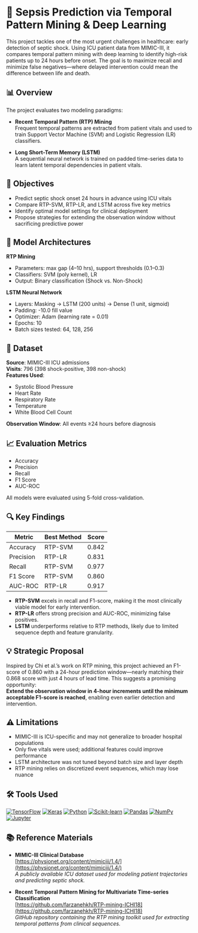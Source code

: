 # 🧬 Sepsis Prediction via Temporal Pattern Mining & Deep Learning

This project tackles one of the most urgent challenges in healthcare: early detection of septic shock. Using ICU patient data from MIMIC-III, it compares temporal pattern mining with deep learning to identify high-risk patients up to 24 hours before onset. The goal is to maximize recall and minimize false negatives—where delayed intervention could mean the difference between life and death.

## 📊 Overview

The project evaluates two modeling paradigms:

- **Recent Temporal Pattern (RTP) Mining**  
  Frequent temporal patterns are extracted from patient vitals and used to train Support Vector Machine (SVM) and Logistic Regression (LR) classifiers.

- **Long Short-Term Memory (LSTM)**  
  A sequential neural network is trained on padded time-series data to learn latent temporal dependencies in patient vitals.

## 🎯 Objectives

- Predict septic shock onset 24 hours in advance using ICU vitals  
- Compare RTP-SVM, RTP-LR, and LSTM across five key metrics  
- Identify optimal model settings for clinical deployment  
- Propose strategies for extending the observation window without sacrificing predictive power

## 🧠 Model Architectures

**RTP Mining**
- Parameters: max gap (4–10 hrs), support thresholds (0.1–0.3)  
- Classifiers: SVM (poly kernel), LR  
- Output: Binary classification (Shock vs. Non-Shock)

**LSTM Neural Network**
- Layers: Masking → LSTM (200 units) → Dense (1 unit, sigmoid)  
- Padding: -10.0 fill value  
- Optimizer: Adam (learning rate = 0.01)  
- Epochs: 10  
- Batch sizes tested: 64, 128, 256

## 📁 Dataset

**Source**: MIMIC-III ICU admissions  
**Visits**: 796 (398 shock-positive, 398 non-shock)  
**Features Used**:
- Systolic Blood Pressure  
- Heart Rate  
- Respiratory Rate  
- Temperature  
- White Blood Cell Count  

**Observation Window**: All events ≥24 hours before diagnosis

## 📈 Evaluation Metrics

- Accuracy  
- Precision  
- Recall  
- F1 Score  
- AUC-ROC  

All models were evaluated using 5-fold cross-validation.

## 🔍 Key Findings

| Metric       | Best Method | Score |
|--------------|-------------|-------|
| Accuracy     | RTP-SVM     | 0.842 |
| Precision    | RTP-LR      | 0.831 |
| Recall       | RTP-SVM     | 0.977 |
| F1 Score     | RTP-SVM     | 0.860 |
| AUC-ROC      | RTP-LR      | 0.917 |

- **RTP-SVM** excels in recall and F1-score, making it the most clinically viable model for early intervention.  
- **RTP-LR** offers strong precision and AUC-ROC, minimizing false positives.  
- **LSTM** underperforms relative to RTP methods, likely due to limited sequence depth and feature granularity.

## 💡 Strategic Proposal

Inspired by Chi et al.’s work on RTP mining, this project achieved an F1-score of 0.860 with a 24-hour prediction window—nearly matching their 0.868 score with just 4 hours of lead time. This suggests a promising opportunity:  
**Extend the observation window in 4-hour increments until the minimum acceptable F1-score is reached**, enabling even earlier detection and intervention.

## ⚠️ Limitations

- MIMIC-III is ICU-specific and may not generalize to broader hospital populations  
- Only five vitals were used; additional features could improve performance  
- LSTM architecture was not tuned beyond batch size and layer depth  
- RTP mining relies on discretized event sequences, which may lose nuance

## 🛠️ Tools Used

[![TensorFlow](https://img.shields.io/badge/TensorFlow-FF6F00?style=flat)](https://www.tensorflow.org/) [![Keras](https://img.shields.io/badge/Keras-Deep_Learning-red?style=flat)](https://keras.io/) [![Python](https://img.shields.io/badge/Python-3776AB?style=flat)](https://python.org) [![Scikit-learn](https://img.shields.io/badge/Scikit--Learn-Metrics-F7931E?style=flat)](https://scikit-learn.org) [![Pandas](https://img.shields.io/badge/Pandas-Data_Handling-150458?style=flat)](https://pandas.pydata.org) [![NumPy](https://img.shields.io/badge/NumPy-Numerical_Computing-013243?style=flat)](https://numpy.org) [![Jupyter](https://img.shields.io/badge/Jupyter-Notebook-F37626?style=flat)](https://jupyter.org)

## 📚 Reference Materials

- **MIMIC-III Clinical Database**  
  [https://physionet.org/content/mimiciii/1.4/](https://physionet.org/content/mimiciii/1.4/)  
  *A publicly available ICU dataset used for modeling patient trajectories and predicting septic shock.*

- **Recent Temporal Pattern Mining for Multivariate Time-series Classification**  
  [https://github.com/farzanehkh/RTP-mining-ICHI18](https://github.com/farzanehkh/RTP-mining-ICHI18)  
  *GitHub repository containing the RTP mining toolkit used for extracting temporal patterns from clinical sequences.*
